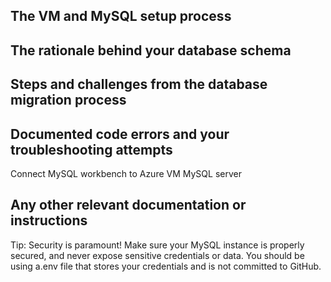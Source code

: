 ## The VM and MySQL setup process
## The rationale behind your database schema
## Steps and challenges from the database migration process
## Documented code errors and your troubleshooting attempts
Connect MySQL workbench to Azure VM MySQL server 
## Any other relevant documentation or instructions




Tip: Security is paramount! Make sure your MySQL instance is properly secured, and never expose sensitive credentials or data. You should be using a.env file that stores your credentials and is not committed to GitHub.

